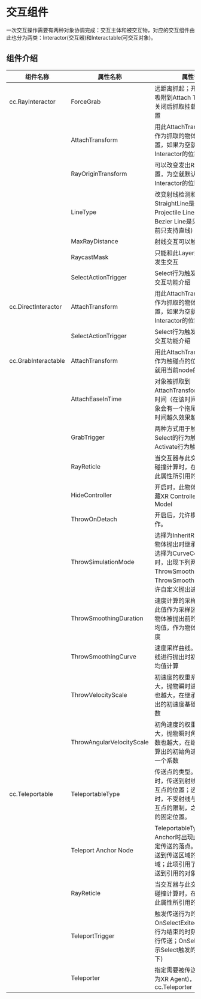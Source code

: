 # 交互组件

一次交互操作需要有两种对象协调完成：交互主体和被交互物，对应的交互组件由此也分为两类：Interactor(交互器)和Interactable(可交互对象)。

## 组件介绍

| 组件名称           | 属性名称                 | 属性说明                                                                                                                                                            |
|---------------------|---------------------------|-----------------------------------------------------------------------------------------------------------------------------------------------------------------|
| cc.RayInteractor | ForceGrab                 | 远距离抓起；开启时被抓对象吸附到Attach Transform、关闭后抓取挂载在交互点的位置                                                                                  |
|                     | AttachTransform           | 用此AttachTransform的位置作为抓取的物体最终落到的位置，如果为空就用当前Interactor的位置                                                                         |
|                     | RayOriginTransform        | 可以改变发出Ray的起始位置，为空就默认是当前Interactor的位置                                                                                                     |
|                     | LineType                  | 改变射线检测和射线样式；StraightLine是直线；Projectile Line是抛物线；Bezier Line是贝塞尔曲线(目前只支持直线)                                                    |
|                     | MaxRayDistance            | 射线交互可以触发的最远距离                                                                                                                                      |
|                     | RaycastMask               | 只能和此Layer类型的交互物发生交互                                                                                                                               |
|                     | SelectActionTrigger       | Select行为触发机制，详情见交互功能介绍                                                                                                                          |
| cc.DirectInteractor | AttachTransform           | 用此AttachTransform的位置作为抓取的物体最终落到的位置，如果为空就用当前Interactor的位置                                                                         |
|                     | SelectActionTrigger       | Select行为触发机制，详情见交互功能介绍                                                                                                                          |
| cc.GrabInteractable | AttachTransform           | 用此AttachTransform的位置作为触碰点的位置，如果为空就用当前node的位置                                                                                           |
|                     | AttachEaseInTime          | 对象被抓取到AttachTransform位置过程的时间（在该时间内，被抓取对象会有一个拖尾的效果，持续时间越久效果越不明显）                                                 |
|                     | GrabTrigger               | 两种方式用于触发抓取：当Select的行为触发时/当Activate行为触发时                                                                                                 |
|                     | RayReticle                | 当交互器与此交互物发生交互碰撞计算时，在碰撞点会显示此属性所引用的对象                                                                                          |
|                     | HideController            | 开启时，此物体被抓取后会隐藏XR Controller所引用的Model                                                                                                          |
|                     | ThrowOnDetach             | 开启后，允许模拟抛物的动作。                                                                                                                                    |
|                     | ThrowSimulationMode       | 选择为InheritRigidbody时，物体抛出时继承刚体的速度；选择为CurveComputation时，出现下列两项ThrowSmoothingDuration、ThrowSmoothingCurve，允许自定义抛出速度的计算 |
|                     | ThrowSmoothingDuration    | 速度计算的采样时间段。使用此值作为采样区间，用于计算物体被抛出前的速度的加权平均值，作为物体抛出时的初速度                                                      |
|                     | ThrowSmoothingCurve       | 速度采样曲线。根据绘制的曲线进行抛出时初速度的加权平均值计算                                                                                                    |
|                     | ThrowVelocityScale        | 初速度的权重系数。权重越大，抛物瞬时速度所乘的系数也越大，在继承或者加权计算出的初速度基础上乘以一个系数                                                        |
|                     | ThrowAngularVelocityScale | 初角速度的权重系数。权重越大，抛物瞬时角速度所乘的系数也越大，在继承或者加权计算出的初始角速度基础上乘以一个系数                                                |
| cc.Teleportable     | TeleportableType          | 传送点的类型。选择为Area时，传送到射线与传送区域交互点的位置；选择为Anchor时，不受射线与传送区域的交互点的限制，之间传送到区域的固定位置。                      |
|                     | Teleport Anchor Node      | TeleportableType选择为Anchor时出现此项，用于标定传送的落点。此项为空时传送到传送区域的默认中心区域；此项引用了其他对象就传送到引用的对象的位置                  |
|                     | RayReticle                | 当交互器与此交互物发生交互碰撞计算时，在碰撞点会显示此属性所引用的对象                                                                                          |
|                     | TeleportTrigger           | 触发传送行为的事件：OnSelectExited表示Select行为结束的时刻(按钮抬起)执行传送；OnSelectEntered表示Select触发的时刻(按钮按下)                                     |
|                     | Teleporter                | 指定需要被传送的主体(一般为XR Agent)，主体需挂载cc.Teleporter                                                                                                   |
